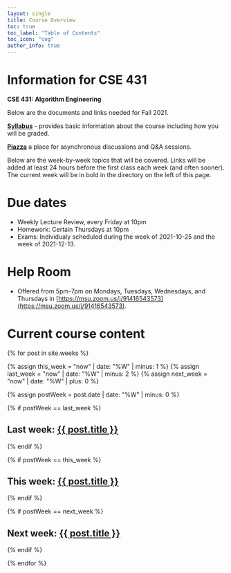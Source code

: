 ```yaml
---
layout: single
title: Course Overview
toc: true
toc_label: "Table of Contents"
toc_icon: "cog"
author_info: true
---
```


# Information for CSE 431

**CSE 431: Algorithm Engineering**

Below are the documents and links needed for Fall 2021.

**[Syllabus](https://nahumj.github.io/CSE-431/syllabus)** - provides basic information about the course including how you will be graded.

**[Piazza](https://piazza.com/class/kst3t6l9dxi6t0)** a place for asynchronous discussions and Q&A sessions.

Below are the week-by-week topics that will be covered.  Links will be added at least 24 hours before the first class each week (and often sooner).  The current week will be in bold in the directory on the left of this page.


# Due dates

- Weekly Lecture Review, every Friday at 10pm
- Homework: Certain Thursdays at 10pm
- Exams: Individualy scheduled during the week of 2021-10-25 and the week of 2021-12-13.

# Help Room
- Offered from 5pm-7pm on Mondays, Tuesdays, Wednesdays, and Thursdays in [https://msu.zoom.us/j/91416543573](https://msu.zoom.us/j/91416543573).


# Current course content

{% for post in site.weeks %}

  {% assign this_week = "now" | date: "%W" | minus: 1 %}
  {% assign last_week = "now" | date: "%W" | minus: 2 %}
  {% assign next_week = "now" | date: "%W" | plus: 0 %}

  {% assign postWeek = post.date | date: "%W" | minus: 0 %}

  {% if postWeek == last_week %}
   <h2>Last week: <a href="{{ site.url }}{{ site.baseurl }}{{ post.url }}">{{ post.title }}</a></h2>
  {% endif %}

  {% if postWeek == this_week %}
   <h2>This week: <a href="{{ site.url }}{{ site.baseurl }}{{ post.url }}">{{ post.title }}</a></h2>
  {% endif %}

 {% if postWeek == next_week %}
   <h2>Next week: <a href="{{ site.url }}{{ site.baseurl }}{{ post.url }}">{{ post.title }}</a></h2>
  {% endif %}


{% endfor %}
